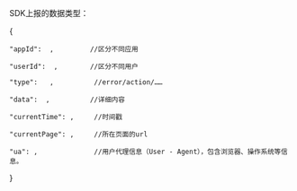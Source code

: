 SDK上报的数据类型：

{
    
    "appId":  ,         //区分不同应用
    
    "userId":  ,        //区分不同用户
    
    "type":   ,          //error/action/……
    
    "data":  ,          //详细内容 
    
    "currentTime": ,     //时间戳
    
    "currentPage": ,     //所在页面的url
    
    "ua": ,              //用户代理信息（User - Agent），包含浏览器、操作系统等信息。
    
}




